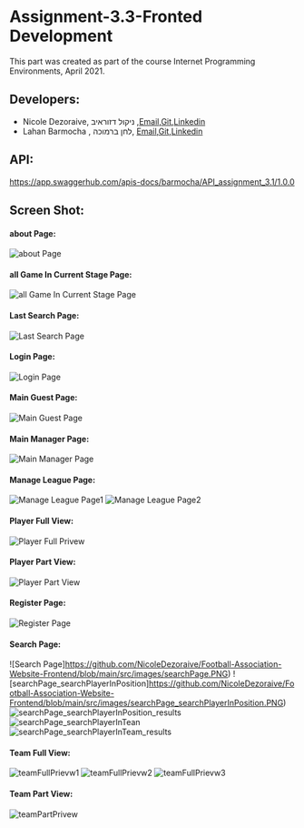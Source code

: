 # Assignment-3.3-Fronted Development

This part was created as part of the course Internet Programming Environments, April 2021.

## Developers:
  * Nicole Dezoraive, ניקול דזוראיב ,[Email](nicoled@post.bgu.ac.il),[Git](https://github.com/NicoleDezoraive),[Linkedin](https://www.linkedin.com/in/nicole-dezoraive-124b74168)
  * Lahan Barmocha , לחן ברמוכה, [Email](barmocha@post.bgu.ac.il),[Git](https://github.com/Barmocha),[Linkedin](https://www.linkedin.com/in/lahan-barmocha-3350ab156/) 

## API:
https://app.swaggerhub.com/apis-docs/barmocha/API_assignment_3.1/1.0.0


## Screen Shot:
#### about Page:
![about Page](https://github.com/NicoleDezoraive/Football-Association-Website-Frontend/blob/main/src/images/about.PNG)
#### all Game In Current Stage Page:
![all Game In Current Stage Page](https://github.com/NicoleDezoraive/Football-Association-Website-Frontend/blob/main/src/images/allGameInLeag.PNG)
#### Last Search Page:
![Last Search Page](https://github.com/NicoleDezoraive/Football-Association-Website-Frontend/blob/main/src/images/lastSearch.PNG)
#### Login Page:
![Login Page](https://github.com/NicoleDezoraive/Football-Association-Website-Frontend/blob/main/src/images/login.PNG)
#### Main Guest Page:
![Main Guest Page](https://github.com/NicoleDezoraive/Football-Association-Website-Frontend/blob/main/src/images/mainPagrGuest.PNG)
#### Main Manager Page:
![Main Manager Page](https://github.com/NicoleDezoraive/Football-Association-Website-Frontend/blob/main/src/images/mainPagrManagerOrUser.PNG)
#### Manage League Page:
![Manage League Page1](https://github.com/NicoleDezoraive/Football-Association-Website-Frontend/blob/main/src/images/manageLeague1.PNG)
![Manage League Page2](https://github.com/NicoleDezoraive/Football-Association-Website-Frontend/blob/main/src/images/manageLeague2.PNG)
#### Player Full View:
![Player Full Privew](https://github.com/NicoleDezoraive/Football-Association-Website-Frontend/blob/main/src/images/playerFullPrivew.PNG)
#### Player Part View:
![Player Part View](https://github.com/NicoleDezoraive/Football-Association-Website-Frontend/blob/main/src/images/playerPartPrivew.PNG)
#### Register Page:
![Register Page](https://github.com/NicoleDezoraive/Football-Association-Website-Frontend/blob/main/src/images/register.PNG)
#### Search Page:
![Search Page]https://github.com/NicoleDezoraive/Football-Association-Website-Frontend/blob/main/src/images/searchPage.PNG)
![searchPage_searchPlayerInPosition]https://github.com/NicoleDezoraive/Football-Association-Website-Frontend/blob/main/src/images/searchPage_searchPlayerInPosition.PNG)
![searchPage_searchPlayerInPosition_results](https://github.com/NicoleDezoraive/Football-Association-Website-Frontend/blob/main/src/images/searchPage_searchPlayerInPosition_results.PNG)
![searchPage_searchPlayerInTean](https://github.com/NicoleDezoraive/Football-Association-Website-Frontend/blob/main/src/images/searchPage_searchPlayerInTean.PNG)
![searchPage_searchPlayerInTeam_results](https://github.com/NicoleDezoraive/Football-Association-Website-Frontend/blob/main/src/images/searchPage_searchPlayerInTeam_results.PNG)
#### Team Full View:
![teamFullPrievw1](https://github.com/NicoleDezoraive/Football-Association-Website-Frontend/blob/main/src/images/teamFullPrievw1.PNG)
![teamFullPrievw2](https://github.com/NicoleDezoraive/Football-Association-Website-Frontend/blob/main/src/images/teamFullPrievw2.PNG)
![teamFullPrievw3](https://github.com/NicoleDezoraive/Football-Association-Website-Frontend/blob/main/src/images/teamFullPrievw3.PNG)
#### Team Part View:
![teamPartPrivew](https://github.com/NicoleDezoraive/Football-Association-Website-Frontend/blob/main/src/images/teamPartPrivew.PNG)

